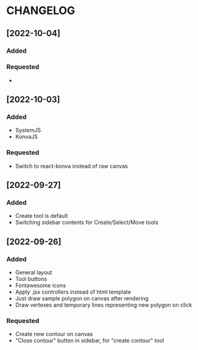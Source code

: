 # CHANGELOG

## [2022-10-04]
### Added
### Requested
 - 

## [2022-10-03]
### Added
 - SystemJS
 - KonvaJS
### Requested
 - Switch to react-konva instead of raw canvas

## [2022-09-27]
### Added
 - Create tool is default
 - Switching sidebar contents for Create/Select/Move tools

## [2022-09-26]
### Added
 - General layout
 - Tool buttons
 - Fontawesome icons
 - Apply .jsx controllers instead of html template
 - Just draw sample polygon on canvas after rendering
 - Draw vertexes and temporary lines representing new polygon on click

### Requested
 - Create new contour on canvas
 - "Close contour" button in sidebar, for "create contour" tool
 
